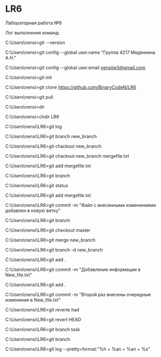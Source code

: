 # LR6

Лабораторная работа №6



Лог выполнения команд:

C:\Users\nensi>git --version

C:\Users\nensi>git config --global user.name "Группа 4217 Медянкина А.Н."

C:\Users\nensi>git config --global user.email nensijw3@gmail.com

C:\Users\nensi>git init

C:\Users\nensi>git clone https://github.com/BinaryCodeN/LR6

C:\Users\nensi>git pull

C:\Users\nensi>dir
 
C:\Users\nensi>chdir LR6

C:\Users\nensi\LR6>git log

C:\Users\nensi\LR6>git branch new_branch

C:\Users\nensi\LR6>git chackout new_branch

C:\Users\nensi\LR6>git chackout new_branch mergefile.txt

C:\Users\nensi\LR6>git add mergefile.txt

C:\Users\nensi\LR6>git branch

C:\Users\nensi\LR6>git status

C:\Users\nensi\LR6>git add mergefile.txt

C:\Users\nensi\LR6>git commit -m "Файл с внесенными изменениями добавлен в новую ветку"

C:\Users\nensi\LR6>git branch
  
C:\Users\nensi\LR6>git checkout master

C:\Users\nensi\LR6>git merge new_branch

C:\Users\nensi\LR6>git branch -d new_branch

C:\Users\nensi\LR6>git add .

C:\Users\nensi\LR6>git commit -m "Добавление информации в New_file.txt"

C:\Users\nensi\LR6>git add .

C:\Users\nensi\LR6>git commit -m "Второй раз внесены очередные изменения в New_file.txt"

C:\Users\nensi\LR6>git reverte had

C:\Users\nensi\LR6>git revert HEAD

C:\Users\nensi\LR6>git branch task

C:\Users\nensi\LR6>git branch

C:\Users\nensi\LR6>git log --pretty=format:"%h + %an + %an + %s"
